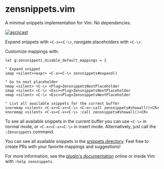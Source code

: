 # zensnippets.vim
A minimal snippets implementation for Vim. No dependencies.

[![asciicast](https://asciinema.org/a/qAmvsXUGVi713UC15tntVZy4t.svg)](https://asciinema.org/a/qAmvsXUGVi713UC15tntVZy4t)

Expand snippets with `<C-x><C-\>`, navigate placeholders with `<C-\>`.

Customize mappings with:

```
let g:zensnippets_disable_default_mappings = 1

" Expand snippet
imap <silent><expr> <C-x><C-\> zensnippets#expand()

" Go to next placeholder
nmap <silent> <C-\> <Plug>ZensnippetsNextPlaceholder
imap <silent> <C-\> <Esc><Plug>ZensnippetsNextPlaceholder
vmap <silent> <C-\> <Esc><Plug>ZensnippetsNextPlaceholder

" List all available snippets for the current buffer
inoremap <silent> <C-x><C-x><C-\> <C-o>:call zensnippets#showall()<CR>
nnoremap <silent> <C-x><C-x><C-\> :call zensnippets#showall()<CR>
```

To see all available snippets in the current buffer you can use `<C-\>` in
normal mode, or `<C-x><C-x><C-\>` in insert mode. Alternatively, just call the
`:Zensnippets` command.

You can see all available snippets in the [snippets directory](snippets). Feel
free to create PRs with your favorite mappings and suggestions!

For more information, see the [plugin's documentation](doc/zensnippets.txt)
online or inside Vim with `:help zensnippets`.
